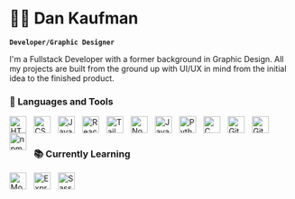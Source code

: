 # 👨‍💻 Dan Kaufman 

**`Developer/Graphic Designer`**

I'm a Fullstack Developer with a former background in Graphic Design. All my projects are built from the ground up with UI/UX in mind
from the initial idea to the finished product.

### 🧰 Languages and Tools

<img align="left" alt="HTML" width="30px" style="padding-right:10px;" src="https://cdn.jsdelivr.net/gh/devicons/devicon/icons/html5/html5-plain.svg" />
<img align="left" alt="CSS" width="30px" style="padding-right:10px;" src="https://cdn.jsdelivr.net/gh/devicons/devicon/icons/css3/css3-plain.svg" />
<img align="left" alt="JavaScript" width="30px" style="padding-right:10px;" src="https://cdn.jsdelivr.net/gh/devicons/devicon/icons/javascript/javascript-plain.svg" />
<img align="left" alt="React" width="30px" style="padding-right:10px;" src="https://cdn.jsdelivr.net/gh/devicons/devicon/icons/react/react-original.svg" />
<img align="left" alt="Tailwind" width="30px" style="padding-right:10px" src="https://cdn.jsdelivr.net/gh/devicons/devicon/icons/tailwindcss/tailwindcss-original.svg" />
<img align="left" alt="NodeJS" width="30px" style="padding-right:10px;" src="https://cdn.jsdelivr.net/gh/devicons/devicon/icons/nodejs/nodejs-original.svg" />
<img align="left" alt="Java" width="30px" style="padding-right:10px;" src="https://cdn.jsdelivr.net/gh/devicons/devicon/icons/java/java-original.svg"/>
<img align="left" alt="Python" width="30px" style="padding-right:10px;" src="https://cdn.jsdelivr.net/gh/devicons/devicon/icons/python/python-plain.svg" />
<img align="left" alt="C" width="30px" style="padding-right:10px;" src="https://cdn.jsdelivr.net/gh/devicons/devicon/icons/c/c-original.svg" />
<img align="left" alt="Git" width="30px" style="padding-right:10px;" src="https://cdn.jsdelivr.net/gh/devicons/devicon/icons/git/git-original.svg" />
<img align="left" alt="GitHub" width="30px" style="padding-right:10px;" src="https://cdn.jsdelivr.net/gh/devicons/devicon/icons/github/github-original.svg" />
<img align="left" alt="npm" width="30px" style="padding-right:10px;" src="https://cdn.jsdelivr.net/gh/devicons/devicon/icons/npm/npm-original-wordmark.svg" />
<br/>

#

### 📚 Currently Learning
<img align="left" alt="MongoDB" width="30px" style="padding-right:10px;" src="https://cdn.jsdelivr.net/gh/devicons/devicon/icons/mongodb/mongodb-original.svg" />
<img align="left" alt="Express" width="30px" style="padding-right:10px;" src="https://cdn.jsdelivr.net/gh/devicons/devicon/icons/express/express-original.svg" />
<img align="left" alt="Sass" width="30px" style="padding-right:10px;" src="https://cdn.jsdelivr.net/gh/devicons/devicon/icons/sass/sass-original.svg" />
<br />

#

<!--<details>
 <summary><h3>👨‍💻 Dan's Lore</h3></summary>
  I started my coding journey around 10+ years ago when i fell in love with the modding community for Minecraft, Since that day i dabbled in coding periodically learning new things everytime i coded. After a small break while finishing highschool I went into graphic design but slowly realized that wasnt for me and transtioned back into coding, in the past 5 years ive coded almost everyday, completed 2 years of Computer Science classes & done some freelance work, 
  The transtion was fairly easy as i knew all the fundimentals from 10+ years ago and maily benifited from learning Data Structures & Algorithms.
  The Background in Graphic design has been very useful its really taught me how to build a roadmap and achive the final product without having anything yet, Just like the process of art and building and layering shape to achive the final image Code is very similar its layering and integrating code together to get a final project.-->
